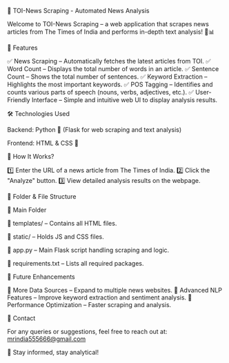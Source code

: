 📰 TOI-News Scraping - Automated News Analysis

Welcome to TOI-News Scraping – a web application that scrapes news articles from The Times of India and performs in-depth text analysis! 📰📊

🌟 Features

✅ News Scraping – Automatically fetches the latest articles from TOI.
✅ Word Count – Displays the total number of words in an article.
✅ Sentence Count – Shows the total number of sentences.
✅ Keyword Extraction – Highlights the most important keywords.
✅ POS Tagging – Identifies and counts various parts of speech (nouns, verbs, adjectives, etc.).
✅ User-Friendly Interface – Simple and intuitive web UI to display analysis results.

🛠️ Technologies Used

Backend: Python 🐍 (Flask for web scraping and text analysis)

Frontend: HTML & CSS 🎨

🚀 How It Works?

1️⃣ Enter the URL of a news article from The Times of India.
2️⃣ Click the "Analyze" button.
3️⃣ View detailed analysis results on the webpage.

📂 Folder & File Structure

📁 Main Folder

📂 templates/ – Contains all HTML files.

📂 static/ – Holds JS and CSS files.

📄 app.py – Main Flask script handling scraping and logic.

📄 requirements.txt – Lists all required packages.

📌 Future Enhancements

🔹 More Data Sources – Expand to multiple news websites.
🔹 Advanced NLP Features – Improve keyword extraction and sentiment analysis.
🔹 Performance Optimization – Faster scraping and analysis.

📧 Contact

For any queries or suggestions, feel free to reach out at: mrindia555666@gmail.com

🎯 Stay informed, stay analytical!
